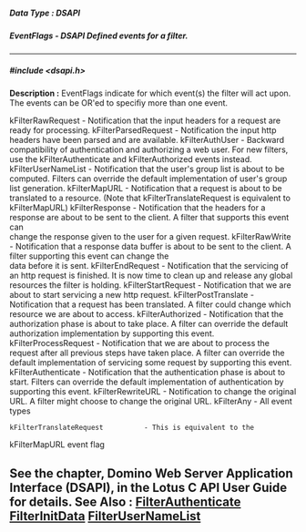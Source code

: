 ##### Data Type : DSAPI
##### EventFlags - DSAPI Defined events for a filter.
---
##### #include <dsapi.h>
**Description :**
EventFlags indicate for which event(s) the filter will act upon.  The events 
can be OR'ed to specifiy more than one event.

kFilterRawRequest - Notification that the input headers for a request are ready 
for processing.
kFilterParsedRequest - Notification the input http headers have been parsed and 
are available.
kFilterAuthUser - Backward compatibility of authentication and authorizing a 
web user. For new filters, use the kFilterAuthenticate and kFilterAuthorized 
events instead.
kFilterUserNameList - Notification that the user's group list is about to be 
computed. Filters can override the default implementation of user's group list 
generation.
kFilterMapURL - Notification that a request is about to be translated to a 
resource.  (Note that kFilterTranslateRequest is equivalent to kFilterMapURL)
	kFilterResponse    - Notification that the headers for a response are 
about to be sent to the client. A filter that supports this event can        
change the response given to the user for a given request.
	kFilterRawWrite  -  Notification that a response data buffer is about 
to be sent to the client. A filter supporting this event can change the       
data before it is sent.
kFilterEndRequest - Notification that the servicing of an http request is 
finished. It is now time to clean up and release any global resources the 
filter is holding.
kFilterStartRequest - Notification that we are about to start servicing a new 
http request.
kFilterPostTranslate - Notification that a request has been translated. A 
filter could change which resource we are about to access.
kFilterAuthorized - Notification that the authorization phase is about to take 
place. A filter can override the default authorization implementation by 
supporting this event.
kFilterProcessRequest - Notification that we are about to process the request 
after all previous steps have taken place. A filter can override the default 
implementation of servicing some request by supporting this event.
kFilterAuthenticate - Notification that the authentication phase is about to 
start. Filters can override the default implementation of authentication by 
supporting this event.
kFilterRewriteURL - Notification to change the original URL. A filter might 
choose to change the original URL.
kFilterAny - All event types

	kFilterTranslateRequest          - This is equivalent to the 
kFilterMapURL event flag

See the chapter, Domino Web Server Application Interface (DSAPI), in the Lotus 
C API User Guide for details.
**See Also :**
[FilterAuthenticate](D:/md_files/FilterAuthenticate.md)
[FilterInitData](D:/md_files/FilterInitData.md)
[FilterUserNameList](D:/md_files/FilterUserNameList.md)
---

